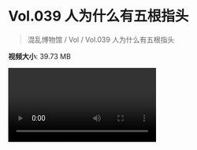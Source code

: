# Vol.039 人为什么有五根指头

> 混乱博物馆 / Vol / Vol.039 人为什么有五根指头

**视频大小**: 39.73 MB

<div class="video"><video src="https://file.hsyhx.top/archive/混乱博物馆/Vol/039.mp4" controls preload>🤔 您的浏览器不支持 video 标签</video></div>